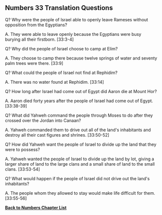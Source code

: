 ## Numbers 33 Translation Questions ##

Q? Why were the people of Israel able to openly leave Rameses without opposition from the Egyptians?

A. They were able to leave openly because the Egyptians were busy burying all their firstborn. [33:3-4]

Q? Why did the people of Israel choose to camp at Elim?

A. They choose to camp there because twelve springs of water and seventy palm trees were there. [33:9]

Q? What could the people of Israel not find at Rephidim?

A. There was no water found at Rephidim. [33:14]

Q? How long after Israel had come out of Egypt did Aaron die at Mount Hor?

A. Aaron died forty years after the people of Israel had come out of Egypt. [33:38-39]

Q? What did Yahweh command the people through Moses to do after they crossed over the Jordan into Canaan?

A. Yahweh commanded them to drive out all of the land's inhabitants and destroy all their cast figures and shrines. [33:50-52]

Q? How did Yahweh want the people of Israel to divide up the land that they were to possess?

A. Yahweh wanted the people of Israel to divide up the land by lot, giving a larger share of land to the large clans and a small share of land to the small clans. [33:53-54]

Q? What would happen if the people of Israel did not drive out the land's inhabitants?

A. The people whom they allowed to stay would make life difficult for them. [33:55-56]

__[Back to Numbers Chapter List](./)__

